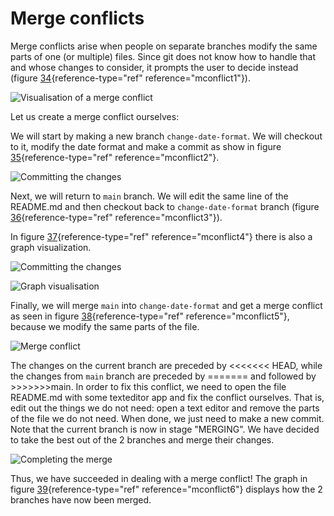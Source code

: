 # Merge conflicts

Merge conflicts arise when people on separate branches modify the same
parts of one (or multiple) files. Since git does not know how to handle
that and whose changes to consider, it prompts the user to decide
instead (figure [34](#mconflict1){reference-type="ref"
reference="mconflict1"}).

![Visualisation of a merge conflict](images/mconflict1.png)

Let us create a merge conflict ourselves:

We will start by making a new branch `change-date-format`. We will
checkout to it, modify the date format and make a commit as show in
figure [35](#mconflict2){reference-type="ref" reference="mconflict2"}.

![Committing the changes](images/mconflict2.png)

Next, we will return to `main` branch. We will edit the same line of the
README.md and then checkout back to `change-date-format` branch (figure
[36](#mconflict3){reference-type="ref" reference="mconflict3"}).

In figure [37](#mconflict4){reference-type="ref" reference="mconflict4"}
there is also a graph visualization.

![Committing the changes](images/mconflict3.png)

![Graph visualisation](images/mconflict4.png)

Finally, we will merge `main` into `change-date-format` and get a merge
conflict as seen in figure [38](#mconflict5){reference-type="ref"
reference="mconflict5"}, because we modify the same parts of the file.

![Merge conflict](images/mconflict5.png)

The changes on the current branch are preceded by \<\<\<\<\<\<\< HEAD,
while the changes from `main` branch are preceded by ======= and
followed by \>\>\>\>\>\>\>main. In order to fix this conflict, we need
to open the file README.md with some texteditor app and fix the conflict
ourselves. That is, edit out the things we do not need: open a text
editor and remove the parts of the file we do not need. When done, we
just need to make a new commit. Note that the current branch is now in
stage "MERGING". We have decided to take the best out of the 2 branches
and merge their changes.

![Completing the merge](images/mconflict6.png)

Thus, we have succeeded in dealing with a merge conflict! The graph in
figure [39](#mconflict6){reference-type="ref" reference="mconflict6"}
displays how the 2 branches have now been merged.